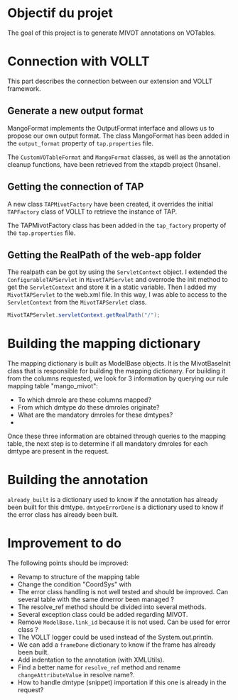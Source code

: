 Objectif du projet
==================

The goal of this project is to generate MIVOT annotations on VOTables.


Connection with VOLLT
=====================
This part describes the connection between our extension and VOLLT framework.

Generate a new output format
----------------------------
MangoFormat implements the OutputFormat interface and 
allows us to propose our own output format.
The class MangoFormat has been added in the `output_format` property of `tap.properties` file.

The `CustomVOTableFormat` and `MangoFormat` classes, 
as well as the annotation cleanup functions, 
have been retrieved from the xtapdb project (Ihsane).

Getting the connection of TAP
-----------------------------

A new class `TAPMivotFactory` have been created, 
it overrides the initial `TAPFactory` class of 
VOLLT to retrieve the instance of TAP.

The TAPMivotFactory class has been added in the
`tap_factory` property of the `tap.properties` file.

Getting the RealPath of the web-app folder
------------------------------------------
The realpath can be got by using the `ServletContext` object.
I extended the `ConfigurableTAPServlet` in `MivotTAPServlet` and overrode the init method to get the `ServletContext` and store it in a static variable. 
Then I added my `MivotTAPServlet` to the web.xml file.
In this way, I was able to access to the `ServletContext` from the `MivotTAPServlet` class.

```java
MivotTAPServlet.servletContext.getRealPath("/");
```


Building the mapping dictionary
===============================
The mapping dictionary is built as ModelBase objects.
It is the MivotBaseInit class that is responsible for building the mapping dictionary.
For building it from the columns requested, 
we look for 3 information by querying our rule mapping table "mango_mivot":
- To which dmrole are these columns mapped?
- From which dmtype do these dmroles originate?
- What are the mandatory dmroles for these dmtypes?
- 
Once these three information are obtained through queries to the mapping table, 
the next step is to determine if all mandatory dmroles 
for each dmtype are present in the request.

Building the annotation
=======================


`already_built` is a dictionary used to know if the annotation has already been built for this dmtype.
`dmtypeErrorDone` is a dictionary used to know if the error class has already been built.

Improvement to do
=================

The following points should be improved:
- Revamp to structure of the mapping table
- Change the condition "CoordSys" with 
- The error class handling is not well tested and should be improved. 
  Can several table with the same dmerror been managed ?
- The resolve_ref method should be divided into several methods.
- Several exception class could be added regarding MIVOT. 
- Remove `ModelBase.link_id` because it is not used. Can be used for error class ?
- The VOLLT logger could be used instead of the System.out.println.
- We can add a `frameDone` dictionary to know if the frame has already been built.
- Add indentation to the annotation (with XMLUtils).
- Find a better name for `resolve_ref` method and rename `changeAttributeValue` in resolve name?.
- How to handle dmtype (snippet) importation if this one is already in the request?


